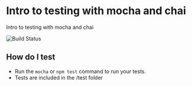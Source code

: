 # Intro to testing with mocha and chai
Intro to testing with mocha and chai

![Build Status](https://travis-ci.org/notyourmando/testing_testing_123.svg?branch=master)


## How do I test

* Run the `mocha` or `npm test` command to run your tests.
* Tests are included in the /test folder
